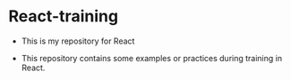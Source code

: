 # React-training
- This is my repository for React 

- This repository contains some examples or practices during training in React.
